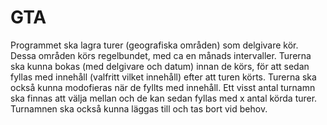 # GTA
Programmet ska lagra turer (geografiska områden) som delgivare kör. Dessa områden körs regelbundet, med ca en månads intervaller. Turerna ska kunna bokas (med delgivare och datum) innan de körs, för att sedan fyllas med innehåll (valfritt vilket innehåll) efter att turen körts. Turerna ska också kunna modofieras när de fyllts med innehåll.
Ett visst antal turnamn ska finnas att välja mellan och de kan sedan fyllas med x antal körda turer. Turnamnen ska också kunna läggas till och tas bort vid behov.
